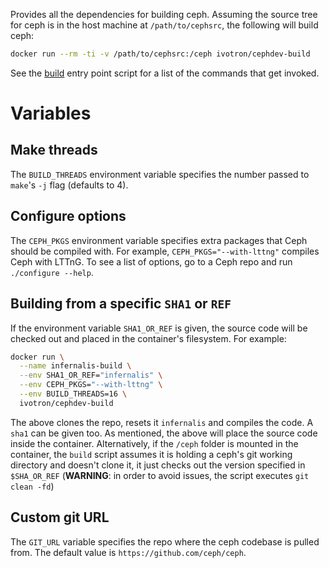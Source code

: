 Provides all the dependencies for building ceph. Assuming the source 
tree for ceph is in the host machine at `/path/to/cephsrc`, the 
following will build ceph:

```bash
docker run --rm -ti -v /path/to/cephsrc:/ceph ivotron/cephdev-build
```

See the [build](build) entry point script for a list of the commands 
that get invoked.

# Variables

## Make threads

The `BUILD_THREADS` environment variable specifies the number passed 
to `make`'s `-j` flag (defaults to 4).

## Configure options

The `CEPH_PKGS` environment variable specifies extra packages that 
Ceph should be compiled with. For example, `CEPH_PKGS="--with-lttng"`
compiles Ceph with LTTnG. To see a list of options, go to a Ceph repo 
and run `./configure --help`. 

## Building from a specific `SHA1` or `REF`

If the environment variable `SHA1_OR_REF` is given, the source code 
will be checked out and placed in the container's filesystem. For 
example:

```bash
docker run \
  --name infernalis-build \
  --env SHA1_OR_REF="infernalis" \
  --env CEPH_PKGS="--with-lttng" \
  --env BUILD_THREADS=16 \
  ivotron/cephdev-build
```

The above clones the repo, resets it `infernalis` and compiles the 
code. A `sha1` can be given too. As mentioned, the above will place 
the source code inside the container. Alternatively, if the `/ceph` 
folder is mounted in the container, the `build` script assumes it is 
holding a ceph's git working directory and doesn't clone it, it just 
checks out the version specified in `$SHA_OR_REF` (**WARNING**: in 
order to avoid issues, the script executes `git clean -fd`)

## Custom git URL

The `GIT_URL` variable specifies the repo where the ceph codebase is 
pulled from. The default value is `https://github.com/ceph/ceph`.
